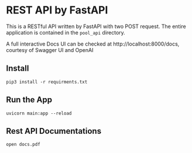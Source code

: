 # REST API by FastAPI 


This is a RESTful API written by FastAPI with two POST request. The entire application is contained in the `pool_api` directory.

A full interactive Docs UI can be checked  at http://localhost:8000/docs, courtesy of Swagger UI and OpenAI 


## Install


    pip3 install -r requirments.txt

## Run the App

    uvicorn main:app --reload


## Rest API Documentations

    open docs.pdf
